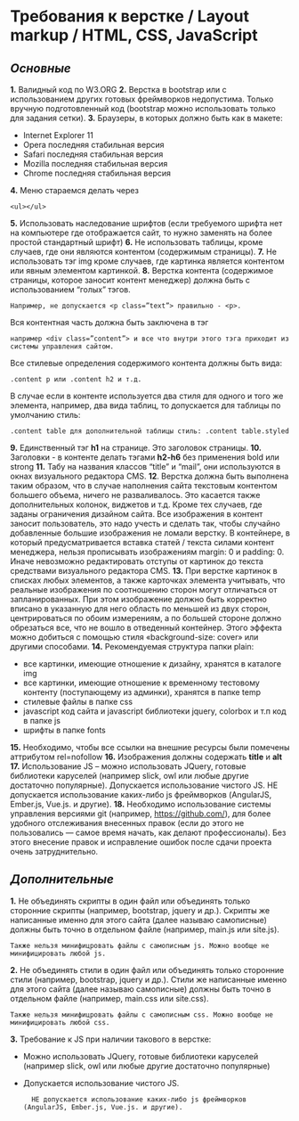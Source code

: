 # Требования к верстке / Layout markup / HTML, CSS, JavaScript
## _Основные_
**1.** Валидный код по W3.ORG
**2.** Верстка в bootstrap или с использованием других готовых фреймворков недопустима. Только вручную
подготовленный код (bootstrap можно использовать только для задания сетки).
**3.**  Браузеры, в которых должно быть как в макете:
- Internet Explorer 11
- Opera последняя стабильная версия
- Safari последняя стабильная версия
- Mozilla последняя стабильная версия
- Chrome последняя стабильная версия

**4.**  Меню стараемся делать через

    <ul></ul>
**5.** Использовать наследование шрифтов (если требуемого шрифта нет на компьютере где отображается       сайт, то нужно заменять на более простой стандартный шрифт)
**6.** Не использовать таблицы, кроме случаев, где они являются контентом (содержимым страницы).
**7.** Не использовать тэг img кроме случаев, где картинка является контентом или явным элементом картинкой.
**8.** Верстка контента (содержимое страницы, которое заносит контент менеджер) должна быть с
использованием “голых” тэгов.

    Например, не допускается <p class=”text”> правильно - <p>.
    
Вся контентная часть должна быть заключена в тэг

    например <div class=”content”> и все что внутри этого тэга приходит из системы управления сайтом. 
 Все стилевые определения содержимого контента должны быть вида:
 
    .content p или .content h2 и т.д.
В случае если в контенте используется два стиля для одного и того же элемента, например, два вида таблиц,
то допускается для таблицы по умолчанию стиль:

    .content table для дополнительной таблицы стиль: .content table.styled
**9.** Единственный тэг **h1** на странице. Это заголовок страницы.
**10.** Заголовки - в контенте делать тэгами **h2-h6** без применения bold или strong
**11.** Табу на названия классов “title” и “mail”, они используются в окнах визуального редактора CMS.
**12**. Верстка должна быть выполнена таким образом, что в случае наполнения сайта текстовым контентом
большего объема, ничего не разваливалось. Это касается также дополнительных колонок, виджетов и т.д.
Кроме тех случаев, где заданы ограничения дизайном сайта. Все изображения в контент заносит
пользователь, это надо учесть и сделать так, чтобы случайно добавленные большие изображения не ломали
верстку. В контейнере, в который предусматривается вставка статей / текста силами контент менеджера,
нельзя прописывать изображениям margin: 0 и padding: 0. Иначе невозможно редактировать отступы от
картинок до текста средствами визуального редактора CMS.
**13.** При верстке картинок в списках любых элементов, а также карточках элемента учитывать, что реальные
изображения по соотношению сторон могут отличаться от запланированных. При этом изображение должно
быть корректно вписано в указанную для него область по меньшей из двух сторон, центрироваться по обоим
измерениям, а по большей стороне должно обрезаться все, что не вошло в отведенный контейнер. Этого
эффекта можно добиться с помощью стиля «background-size: cover» или другими способами.
**14.** Рекомендуемая структура папки plain:
 - все картинки, имеющие отношение к дизайну, хранятся в каталоге img
 - все картинки, имеющие отношение к временному тестовому контенту (поступающему из админки),
хранятся в папке temp
 - стилевые файлы в папке css
 - javascript код сайта и javascript библиотеки jquery, colorbox и т.п код в папке js
 - шрифты в папке fonts
 
**15.** Необходимо, чтобы все ссылки на внешние ресурсы были помечены аттрибутом rel=nofollow
**16.** Изображения должны содержать **title** и **alt**
**17.** Использование JS – можно использовать JQuery, готовые библиотеки каруселей (например slick, owl или
любые другие достаточно популярные). Допускается использование чистого JS. НЕ допускается
использование каких-либо js фреймворков (AngularJS, Ember.js, Vue.js. и другие).
**18.** Необходимо использование системы управления версиями git (например, https://github.com/), для более
удобного отслеживания внесенных правок (если до этого не пользовались — самое время начать, как делают
профессионалы). Без этого внесение правок и исправление ошибок после сдачи проекта очень
затруднительно.

## _Дополнительные_
**1.** Не объединять скрипты в один файл или объединять только сторонние скрипты (например, bootstrap, jquery и др.). Скрипты же написанные именно для этого сайта (далее называю самописные) должны быть точно в отдельном файле (например, main.js или site.js).

    Также нельзя минифицровать файлы с самописным js. Можно вообще не минифицировать любой js.

**2.** Не объединять стили в один файл или объединять только сторонние стили (например, bootstrap, jquery и др.). Стили же написанные именно для этого сайта (далее называю самописные) должны быть точно в отдельном файле (например, main.css или site.css).

    Также нельзя минифицровать файлы с самописным css. Можно вообще не минифицировать любой css.

**3.** Требование к JS при наличии такового в верстке: 
- Можно использовать JQuery, готовые библиотеки каруселей (например slick, owl или любые другие достаточно популярные)
- Допускается использование чистого JS.

        НЕ допускается использование каких-либо js фреймворков (AngularJS, Ember.js, Vue.js. и другие).
